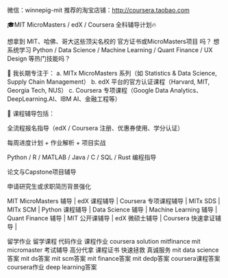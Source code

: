 微信：winnepig-mit
推荐的淘宝店铺：http://coursera.taobao.com

🎓MIT MicroMasters / edX / Coursera 全科辅导计划🔥

想拿到 MIT、哈佛、哥大这些顶尖名校的 官方证书或MicroMasters项目 吗？
想系统学习 Python / Data Science / Machine Learning / Quant Finance / UX Design 等热门技能吗？

📘 我长期专注于：
a. MITx MicroMasters 系列（如 Statistics & Data Science, Supply Chain Management）
b. edX 平台的官方认证课程（Harvard, MIT, Georgia Tech, NUS）
c. Coursera 专项课程（Google Data Analytics、DeepLearning.AI、IBM AI、金融工程等）

💼 课程辅导包括：

全流程报名指导（edX / Coursera 注册、优惠券使用、学分认证）

每周进度计划 + 作业解析 + 项目实战

Python / R / MATLAB / Java / C / SQL / Rust 编程指导

论文与Capstone项目辅导

申请研究生或求职简历背景强化

MIT MicroMasters 辅导 | edX 课程辅导 | Coursera 专项课程辅导 |
MITx SDS | MITx SCM | Python 课程辅导 | Data Science 辅导 |
Machine Learning 辅导 | Quant Finance 辅导 |
MIT 公开课辅导 | edX 微硕士辅导 | Coursera 快速拿证辅导 |

留学作业 留学课程 代码作业 课程作业 coursera solution mitfinance mit micromaster
考试辅导 高分代拿 课程证书 快速拯救 真诚服务
mit data science答案
mit ds答案
mit scm答案
mit finance答案
mit dedp答案
coursera课程答案
coursera作业
deep learning答案
